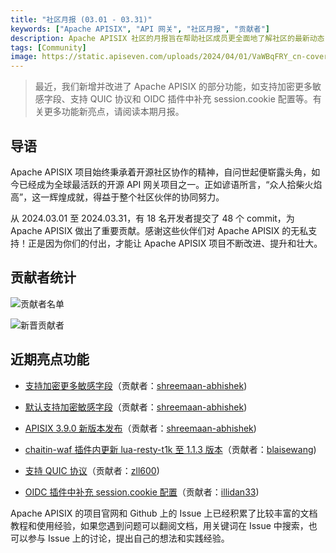 ```yaml
---
title: "社区月报 (03.01 - 03.31)"
keywords: ["Apache APISIX", "API 网关", "社区月报", "贡献者"]
description: Apache APISIX 社区的月报旨在帮助社区成员更全面地了解社区的最新动态，方便大家参与到 Apache APISIX 社区中来。
tags: [Community]
image: https://static.apiseven.com/uploads/2024/04/01/VaWBqFRY_cn-cover-202403.png
---
```

> 最近，我们新增并改进了 Apache APISIX 的部分功能，如支持加密更多敏感字段、支持 QUIC 协议和 OIDC 插件中补充 session.cookie 配置等。有关更多功能新亮点，请阅读本期月报。
<!--truncate-->
## 导语

Apache APISIX 项目始终秉承着开源社区协作的精神，自问世起便崭露头角，如今已经成为全球最活跃的开源 API 网关项目之一。正如谚语所言，“众人拾柴火焰高”，这一辉煌成就，得益于整个社区伙伴的协同努力。

从 2024.03.01 至 2024.03.31，有 18 名开发者提交了 48 个 commit，为 Apache APISIX 做出了重要贡献。感谢这些伙伴们对 Apache APISIX 的无私支持！正是因为你们的付出，才能让 Apache APISIX 项目不断改进、提升和壮大。

## 贡献者统计

![贡献者名单](https://static.apiseven.com/uploads/2024/04/01/8uuv5Xcl_contributors-202403.png)

![新晋贡献者](https://static.apiseven.com/uploads/2024/04/01/mgfkfvdx_new-contributors-202403.png)

## 近期亮点功能

- [支持加密更多敏感字段](https://github.com/apache/apisix/pull/11095)（贡献者：[shreemaan-abhishek](https://github.com/shreemaan-abhishek))

- [默认支持加密敏感字段](https://github.com/apache/apisix/pull/11076)（贡献者：[shreemaan-abhishek](https://github.com/shreemaan-abhishek))

- [APISIX 3.9.0 新版本发布](https://github.com/apache/apisix/pull/11061)（贡献者：[shreemaan-abhishek](https://github.com/shreemaan-abhishek))

- [chaitin-waf 插件内更新 lua-resty-t1k 至 1.1.3 版本](https://github.com/apache/apisix/pull/11029)（贡献者：[blaisewang](https://github.com/blaisewang))

- [支持 QUIC 协议](https://github.com/apache/apisix/pull/10989)（贡献者：[zll600](https://github.com/zll600))

- [OIDC 插件中补充 session.cookie 配置](https://github.com/apache/apisix/pull/10869)（贡献者：[illidan33](https://github.com/illidan33))

Apache APISIX 的项目官网和 Github 上的 Issue 上已经积累了比较丰富的文档教程和使用经验，如果您遇到问题可以翻阅文档，用关键词在 Issue 中搜索，也可以参与 Issue 上的讨论，提出自己的想法和实践经验。
